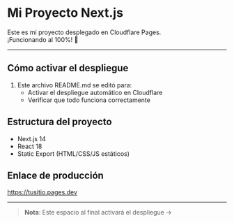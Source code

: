 # Mi Proyecto Next.js

Este es mi proyecto desplegado en Cloudflare Pages.  
¡Funcionando al 100%! 🚀

---

## Cómo activar el despliegue
1. Este archivo README.md se editó para:  
   - Activar el despliegue automático en Cloudflare  
   - Verificar que todo funciona correctamente  

## Estructura del proyecto
- Next.js 14  
- React 18  
- Static Export (HTML/CSS/JS estáticos)  

## Enlace de producción
https://tusitio.pages.dev

---

> **Nota**: Este espacio al final activará el despliegue → 

